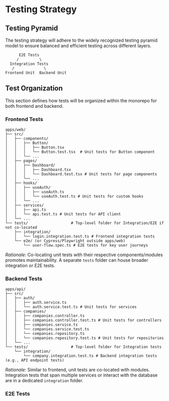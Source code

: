 # Testing Strategy

## Testing Pyramid

The testing strategy will adhere to the widely recognized testing pyramid model to ensure balanced and efficient testing across different layers.

```plaintext
      E2E Tests
     /         \
  Integration Tests
   /             \
Frontend Unit  Backend Unit
```

## Test Organization

This section defines how tests will be organized within the monorepo for both frontend and backend.

### Frontend Tests

```plaintext
apps/web/
├── src/
│   ├── components/
│   │   ├── Button/
│   │   │   ├── Button.tsx
│   │   │   └── Button.test.tsx  # Unit tests for Button component
│   │   └── ...
│   ├── pages/
│   │   ├── Dashboard/
│   │   │   ├── Dashboard.tsx
│   │   │   └── Dashboard.test.tsx # Unit tests for page components
│   │   └── ...
│   ├── hooks/
│   │   ├── useAuth/
│   │   │   ├── useAuth.ts
│   │   │   └── useAuth.test.ts # Unit tests for custom hooks
│   │   └── ...
│   ├── services/
│   │   ├── api.ts
│   │   └── api.test.ts # Unit tests for API client
│   └── ...
└── tests/                   # Top-level folder for Integration/E2E if not co-located
    ├── integration/
    │   └── login.integration.test.ts # Frontend integration tests
    └── e2e/ (or Cypress/Playwright outside apps/web)
        └── user-flow.spec.ts # E2E tests for key user journeys
```

*Rationale:* Co-locating unit tests with their respective components/modules promotes maintainability. A separate `tests` folder can house broader integration or E2E tests.

### Backend Tests

```plaintext
apps/api/
├── src/
│   ├── auth/
│   │   ├── auth.service.ts
│   │   └── auth.service.test.ts # Unit tests for services
│   ├── companies/
│   │   ├── companies.controller.ts
│   │   ├── companies.controller.test.ts # Unit tests for controllers
│   │   ├── companies.service.ts
│   │   └── companies.service.test.ts
│   │   └── companies.repository.ts
│   │   └── companies.repository.test.ts # Unit tests for repositories
│   └── ...
└── tests/                   # Top-level folder for Integration tests
    └── integration/
        └── company.integration.test.ts # Backend integration tests (e.g., API endpoint tests)
```

*Rationale:* Similar to frontend, unit tests are co-located with modules. Integration tests that span multiple services or interact with the database are in a dedicated `integration` folder.

### E2E Tests

```plaintext